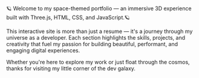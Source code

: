 🪐 Welcome to my space-themed portfolio — an immersive 3D experience built with Three.js, HTML, CSS, and JavaScript.🪐

This interactive site is more than just a resume — it's a journey through my universe as a developer. Each section highlights the skills, projects, and creativity that fuel my passion for building beautiful, performant, and engaging digital experiences.

Whether you're here to explore my work or just float through the cosmos, thanks for visiting my little corner of the dev galaxy.
